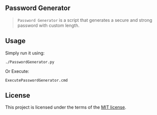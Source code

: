 ## Password Generator
> `Password Generator` is a script that generates a secure and strong password with custom length.


## Usage

Simply run it using:
```
./PasswordGenerator.py
```
Or
Execute:
```
ExecutePasswordGenerator.cmd
```

## License
This project is licensed under the terms of the [MIT license](https://github.com/nagracks/organizer/blob/master/LICENSE).
